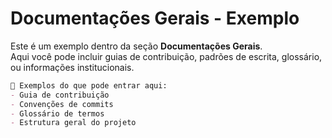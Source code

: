 # Documentações Gerais - Exemplo

Este é um exemplo dentro da seção **Documentações Gerais**.  
Aqui você pode incluir guias de contribuição, padrões de escrita, glossário, ou informações institucionais.

```markdown
📌 Exemplos do que pode entrar aqui:
- Guia de contribuição
- Convenções de commits
- Glossário de termos
- Estrutura geral do projeto
```
